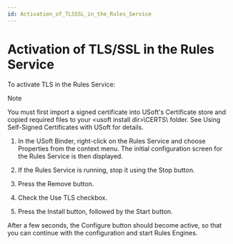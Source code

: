 ```yaml
---
id: Activation_of_TLSSSL_in_the_Rules_Service
---
```


# Activation of TLS/SSL in the Rules Service

To activate TLS in the Rules Service:

> [!NOTE]
> You must first import a signed certificate into USoft's Certificate store and copied required files to your \<usoft install dir>\\CERTS\\ folder. See Using Self-Signed Certificates with USoft for details.

1. In the USoft Binder, right-click on the Rules Service and choose Properties from the context menu. The initial configuration screen for the Rules Service is then displayed.

2. If the Rules Service is running, stop it using the Stop button.

3. Press the Remove button.

4. Check the Use TLS checkbox.

5. Press the Install button, followed by the Start button.

After a few seconds, the Configure button should become active, so that you can continue with the configuration and start Rules Engines.